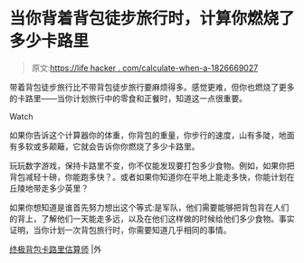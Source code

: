 # 当你背着背包徒步旅行时，计算你燃烧了多少卡路里

> 原文:[https://life hacker . com/calculate-when-a-1826669027](https://lifehacker.com/calculate-how-many-calories-you-burn-when-hiking-with-a-1826669027)

带着背包徒步旅行比不带背包徒步旅行要麻烦得多。感觉更难，但你也燃烧了更多的卡路里——当你计划旅行中的零食和正餐时，知道这一点很重要。

Watch

如果你告诉这个计算器你的体重，你背包的重量，你步行的速度，山有多陡，地面有多软或多颠簸，它就会告诉你你燃烧了多少卡路里。

玩玩数字游戏，保持卡路里不变，你不仅能发现要打包多少食物。例如，如果你把背包减轻十磅，你能跑多快？。或者如果你知道你在平地上能走多快，你能计划在丘陵地带走多少英里？

如果你想知道是谁首先努力想出这个等式:是军队，他们需要能够把背包背在人们的背上，了解他们一天能走多远，以及在他们这样做的时候给他们多少食物。事实证明，当你计划一次背包旅行时，你需要知道几乎相同的事情。

[终极背包卡路里估算师](https://www.outsideonline.com/2315751/ultimate-backpacking-calorie-estimator?utm_medium=social&utm_source=twitter&utm_campaign=onsiteshare) |外